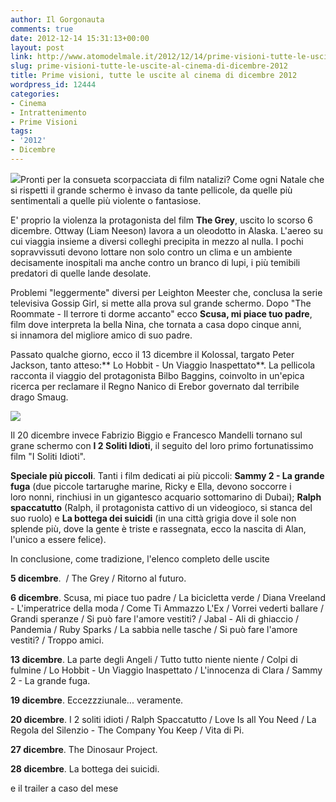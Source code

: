 ```yaml
---
author: Il Gorgonauta
comments: true
date: 2012-12-14 15:31:13+00:00
layout: post
link: http://www.atomodelmale.it/2012/12/14/prime-visioni-tutte-le-uscite-al-cinema-di-dicembre-2012/
slug: prime-visioni-tutte-le-uscite-al-cinema-di-dicembre-2012
title: Prime visioni, tutte le uscite al cinema di dicembre 2012
wordpress_id: 12444
categories:
- Cinema
- Intrattenimento
- Prime Visioni
tags:
- '2012'
- Dicembre
---
```


[![](http://www.atomodelmale.it/wp-content/uploads/2012/12/The-Grey-300x171.jpg)](http://www.atomodelmale.it/wp-content/uploads/2012/12/The-Grey.jpg)Pronti per la consueta scorpacciata di film natalizi? Come ogni Natale che si rispetti il grande schermo è invaso da tante pellicole, da quelle più sentimentali a quelle più violente o fantasiose.

E' proprio la violenza la protagonista del film **The Grey**, uscito lo scorso 6 dicembre. Ottway (Liam Neeson) lavora a un oleodotto in Alaska. L'aereo su cui viaggia insieme a diversi colleghi precipita in mezzo al nulla. I pochi sopravvissuti devono lottare non solo contro un clima e un ambiente decisamente inospitali ma anche contro un branco di lupi, i più temibili predatori di quelle lande desolate.

Problemi "leggermente" diversi per Leighton Meester che, conclusa la serie televisiva Gossip Girl, si mette alla prova sul grande schermo. Dopo "The Roommate - Il terrore ti dorme accanto" ecco **Scusa, mi piace tuo padre**, film dove interpreta la bella Nina, che tornata a casa dopo cinque anni, si innamora del migliore amico di suo padre.


Passato qualche giorno, ecco il 13 dicembre il Kolossal, targato Peter Jackson, tanto atteso:** Lo Hobbit - Un Viaggio Inaspettato**. La pellicola racconta il viaggio del protagonista Bilbo Baggins, coinvolto in un'epica ricerca per reclamare il Regno Nanico di Erebor governato dal terribile drago Smaug.


[![](http://www.atomodelmale.it/wp-content/uploads/2012/12/hobbit-trailer-300x195.png)](http://www.atomodelmale.it/wp-content/uploads/2012/12/hobbit-trailer.png)


Il 20 dicembre invece Fabrizio Biggio e Francesco Mandelli tornano sul grane schermo con **I 2 Soliti Idioti**, il seguito del loro primo fortunatissimo film "I Soliti Idioti".

**Speciale più piccoli**. Tanti i film dedicati ai più piccoli: **Sammy 2 - La grande fuga** (due piccole tartarughe marine, Ricky e Ella, devono soccorre i loro nonni, rinchiusi in un gigantesco acquario sottomarino di Dubai); **Ralph spaccatutto** (Ralph, il protagonista cattivo di un videogioco, si stanca del suo ruolo) e **La bottega dei suicidi** (in una città grigia dove il sole non splende più, dove la gente è triste e rassegnata, ecco la nascita di Alan, l'unico a essere felice).


In conclusione, come tradizione, l'elenco completo delle uscite


**5 dicembre**.  / The Grey / Ritorno al futuro.

**6 dicembre**. Scusa, mi piace tuo padre / La bicicletta verde / Diana Vreeland - L'imperatrice della moda / Come Ti Ammazzo L'Ex / Vorrei vederti ballare / Grandi speranze / Si può fare l'amore vestiti? / Jabal - Ali di ghiaccio / Pandemia / Ruby Sparks / La sabbia nelle tasche / Si può fare l'amore vestiti? / Troppo amici.

**13 dicembre**. La parte degli Angeli / Tutto tutto niente niente / Colpi di fulmine / Lo Hobbit - Un Viaggio Inaspettato / L'innocenza di Clara / Sammy 2 - La grande fuga.

**19 dicembre**. Eccezzziunale... veramente.

**20 dicembre**. I 2 soliti idioti / Ralph Spaccatutto / Love Is all You Need / La Regola del Silenzio - The Company You Keep / Vita di Pi.

**27 dicembre**. The Dinosaur Project.

**28 dicembre**. La bottega dei suicidi.


e il trailer a caso del mese



